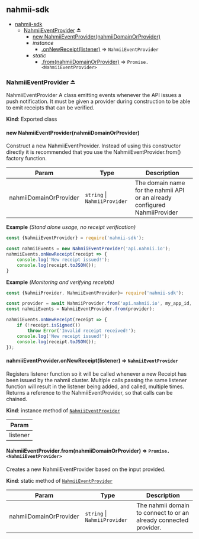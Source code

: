 <a name="module_nahmii-sdk"></a>

## nahmii-sdk

* [nahmii-sdk](#module_nahmii-sdk)
    * [NahmiiEventProvider](#exp_module_nahmii-sdk--NahmiiEventProvider) ⏏
        * [new NahmiiEventProvider(nahmiiDomainOrProvider)](#new_module_nahmii-sdk--NahmiiEventProvider_new)
        * _instance_
            * [.onNewReceipt(listener)](#module_nahmii-sdk--NahmiiEventProvider+onNewReceipt) ⇒ <code>NahmiiEventProvider</code>
        * _static_
            * [.from(nahmiiDomainOrProvider)](#module_nahmii-sdk--NahmiiEventProvider.from) ⇒ <code>Promise.&lt;NahmiiEventProvider&gt;</code>

<a name="exp_module_nahmii-sdk--NahmiiEventProvider"></a>

### NahmiiEventProvider ⏏
NahmiiEventProvider
A class emitting events whenever the API issues a push notification. It must
be given a provider during construction to be able to emit receipts that
can be verified.

**Kind**: Exported class  
<a name="new_module_nahmii-sdk--NahmiiEventProvider_new"></a>

#### new NahmiiEventProvider(nahmiiDomainOrProvider)
Construct a new NahmiiEventProvider.
Instead of using this constructor directly it is recommended that you use
the NahmiiEventProvider.from() factory function.


| Param | Type | Description |
| --- | --- | --- |
| nahmiiDomainOrProvider | <code>string</code> \| <code>NahmiiProvider</code> | The domain name for the nahmii API or an already configured NahmiiProvider |

**Example** *(Stand alone usage, no receipt verification)*  
```js
const {NahmiiEventProvider} = require('nahmii-sdk');

const nahmiiEvents = new NahmiiEventProvider('api.nahmii.io');
nahmiiEvents.onNewReceipt(receipt => {
    console.log('New receipt issued!');
    console.log(receipt.toJSON());
}
```
**Example** *(Monitoring and verifying receipts)*  
```js
const {NahmiiProvider, NahmiiEventProvider}= require('nahmii-sdk');

const provider = await NahmiiProvider.from('api.nahmii.io', my_app_id, my_app_secret);
const nahmiiEvents = NahmiiEventProvider.from(provider);

nahmiiEvents.onNewReceipt(receipt => {
    if (!receipt.isSigned())
        throw Error('Invalid receipt received!');
    console.log('New receipt issued!');
    console.log(receipt.toJSON());
});
```
<a name="module_nahmii-sdk--NahmiiEventProvider+onNewReceipt"></a>

#### nahmiiEventProvider.onNewReceipt(listener) ⇒ <code>NahmiiEventProvider</code>
Registers listener function so it will be called whenever a new Receipt
has been issued by the nahmii cluster.
Multiple calls passing the same listener function will result in the
listener being added, and called, multiple times.
Returns a reference to the NahmiiEventProvider, so that calls can be
chained.

**Kind**: instance method of [<code>NahmiiEventProvider</code>](#exp_module_nahmii-sdk--NahmiiEventProvider)  

| Param |
| --- |
| listener | 

<a name="module_nahmii-sdk--NahmiiEventProvider.from"></a>

#### NahmiiEventProvider.from(nahmiiDomainOrProvider) ⇒ <code>Promise.&lt;NahmiiEventProvider&gt;</code>
Creates a new NahmiiEventProvider based on the input provided.

**Kind**: static method of [<code>NahmiiEventProvider</code>](#exp_module_nahmii-sdk--NahmiiEventProvider)  

| Param | Type | Description |
| --- | --- | --- |
| nahmiiDomainOrProvider | <code>string</code> \| <code>NahmiiProvider</code> | The nahmii domain to connect to or an already connected provider. |

